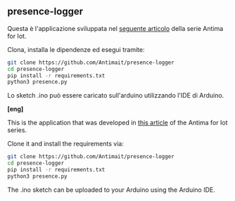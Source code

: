 ## **presence-logger**

Questa è l'applicazione sviluppata nel [seguente articolo](https://antima.it/acquisizione-ed-elaborazione-dati-con-arduino-casi-duso-avanzati-della-libreria-antimait/) della serie Antima for Iot.

Clona, installa le dipendenze ed esegui tramite:

```bash
git clone https://github.com/Antimait/presence-logger
cd presence-logger
pip install -r requirements.txt
python3 presence.py
```

Lo sketch .ino può essere caricato sull'arduino utilizzando l'IDE di Arduino.

**[eng]**

This is the application that was developed in [this article](https://antima.it/acquisizione-ed-elaborazione-dati-con-arduino-casi-duso-avanzati-della-libreria-antimait/) of the Antima for Iot series.

Clone it and install the requirements via:

```bash
git clone https://github.com/Antimait/presence-logger
cd presence-logger
pip install -r requirements.txt
python3 presence.py
```

The .ino sketch can be uploaded to your Arduino using the Arduino IDE.

